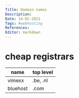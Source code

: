 ```yaml
---
Title: Domain names
Description:
Date: 14-02-2021
Tags: #webhosting
References: 
Editor: markdown
---
```


# cheap registrars

| name     | top level |
| -------- | --------- |
| vimexx   | .be, .nl  | 
| bluehost | .com      |

